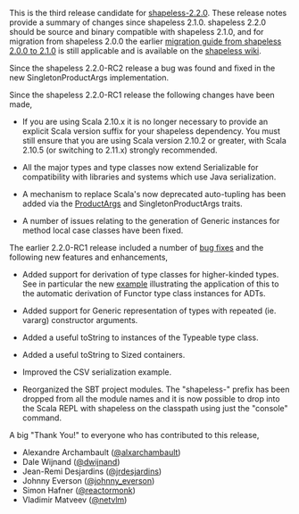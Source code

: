 This is the third release candidate for [shapeless-2.2.0][shapeless]. 
These release notes provide a summary of changes since shapeless 2.1.0.
shapeless 2.2.0 should be source and binary compatible with shapeless
2.1.0, and for migration from shapeless 2.0.0 the earlier
[migration guide from shapeless 2.0.0 to 2.1.0][migration] is still
applicable and is available on the [shapeless wiki][wiki].

Since the shapeless 2.2.0-RC2 release a bug was found and fixed in the
new SingletonProductArgs implementation.

Since the shapeless 2.2.0-RC1 release the following changes have been
made,

* If you are using Scala 2.10.x it is no longer necessary to provide an
  explicit Scala version suffix for your shapeless dependency. You must
  still ensure that you are using Scala version 2.10.2 or greater, with
  Scala 2.10.5 (or switching to 2.11.x) strongly recommended.

* All the major types and type classes now extend Serializable for
  compatibility with libraries and systems which use Java
  serialization.

* A mechanism to replace Scala's now deprecated auto-tupling has been
  added via the [ProductArgs][prodargs] and SingletonProductArgs traits.

* A number of issues relating to the generation of Generic instances
  for method local case classes have been fixed.

The earlier 2.2.0-RC1 release included a number of [bug fixes][fixes]
and the following new features and enhancements,

* Added support for derivation of type classes for higher-kinded types.
  See in particular the new [example][functor] illustrating the
  application of this to the automatic derivation of Functor type class
  instances for ADTs.

* Added support for Generic representation of types with repeated
  (ie. vararg) constructor arguments.

* Added a useful toString to instances of the Typeable type class.

* Added a useful toString to Sized containers.

* Improved the CSV serialization example.

* Reorganized the SBT project modules.
  The "shapeless-" prefix has been dropped from all the module names
  and it is now possible to drop into the Scala REPL with shapeless
  on the classpath using just the "console" command.

A big "Thank You!" to everyone who has contributed to this release,

* Alexandre Archambault ([@alxarchambault](https://twitter.com/alxarchambault))
* Dale Wijnand ([@dwijnand](https://twitter.com/dwijnand))
* Jean-Remi Desjardins ([@jrdesjardins](https://twitter.com/jrdesjardins))
* Johnny Everson ([@johnny_everson](https://twitter.com/johnny_everson))
* Simon Hafner ([@reactormonk](https://twitter.com/reactormonk))
* Vladimir Matveev ([@netvlm](https://twitter.com/netvlm))

[shapeless]: https://github.com/milessabin/shapeless
[migration]: https://github.com/milessabin/shapeless/wiki/Migration-guide:-shapeless-2.0.0-to-2.1.0
[wiki]: https://github.com/milessabin/shapeless/wiki
[prodargs]: https://github.com/milessabin/shapeless/blob/master/core/src/main/scala/shapeless/hlists.scala#L124
[fixes]: https://github.com/milessabin/shapeless/issues?q=milestone%3Ashapeless-2.2.0+is%3Aclosed
[functor]: https://github.com/milessabin/shapeless/blob/master/examples/src/main/scala/shapeless/examples/functor.scala

